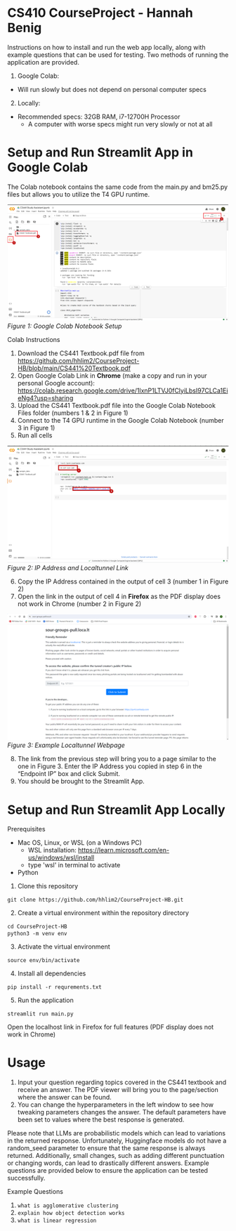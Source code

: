 # CS410 CourseProject - Hannah Benig

Instructions on how to install and run the web app locally, along with example questions that can be used for testing. Two methods of running the application are provided. 

1. Google Colab:
- Will run slowly but does not depend on personal computer specs
2. Locally:
- Recommended specs: 32GB RAM,  i7-12700H Processor
    - A computer with worse specs might run very slowly or not at all

# Setup and Run Streamlit App in Google Colab
The Colab notebook contains the same code from the main.py and bm25.py files but allows you to utilize the T4 GPU runtime.

![alt text](https://github.com/hhlim2/CourseProject-HB/blob/main/photos/colab_1.png?raw=true)
*Figure 1: Google Colab Notebook Setup*

Colab Instructions
1. Download the CS441 Textbook.pdf file from https://github.com/hhlim2/CourseProject-HB/blob/main/CS441%20Textbook.pdf 
2. Open Google Colab Link in **Chrome** (make a copy and run in your personal Google account): https://colab.research.google.com/drive/1lxnP1LTVJ0fClyiLbsI97CLCa1EieNg4?usp=sharing
3. Upload the CS441 Textbook.pdf file into the Google Colab Notebook Files folder (numbers 1 & 2 in Figure 1)
4. Connect to the T4 GPU runtime in the Google Colab Notebook (number 3 in Figure 1)
5. Run all cells

![alt text](https://github.com/hhlim2/CourseProject-HB/blob/main/photos/colab_2.png?raw=true)
*Figure 2: IP Address and Localtunnel Link*

6. Copy the IP Address contained in the output of cell 3 (number 1 in Figure 2)
7. Open the link in the output of cell 4 in **Firefox** as the PDF display does not work in Chrome (number 2 in Figure 2) 

![alt text](https://github.com/hhlim2/CourseProject-HB/blob/main/photos/colab_3.png?raw=true)
*Figure 3: Example Localtunnel Webpage*

8. The link from the previous step will bring you to a page similar to the one in Figure 3. Enter the IP Address you copied in step 6 in the “Endpoint IP” box and click Submit.
9. You should be brought to the Streamlit App. 

# Setup and Run Streamlit App Locally
Prerequisites 
- Mac OS, Linux, or WSL (on a Windows PC)
    - WSL installation: https://learn.microsoft.com/en-us/windows/wsl/install
    - type 'wsl' in terminal to activate
- Python

1. Clone this repository
```
git clone https://github.com/hhlim2/CourseProject-HB.git
```

2. Create a virtual environment within the repository directory
```
cd CourseProject-HB
python3 -m venv env
```

3. Activate the virtual environment
```
source env/bin/activate
```

4. Install all dependencies
```
pip install -r requrements.txt
```

5. Run the application
```
streamlit run main.py
```
Open the localhost link in Firefox for full features (PDF display does not work in Chrome)

# Usage
1. Input your question regarding topics covered in the CS441 textbook and receive an answer. The PDF viewer will bring you to the page/section where the answer can be found.
2. You can change the hyperparameters in the left window to see how tweaking parameters changes the answer. The default parameters have been set to values where the best response is generated.

Please note that LLMs are probabilistic models which can lead to variations in the returned response. Unfortunately, Huggingface models do not have a random_seed  parameter to ensure that the same response is always returned. Additionally, small changes, such as adding different punctuation or changing words, can lead to drastically different answers. Example questions are provided below to ensure the application can be tested successfully.

Example Questions
1. ``` what is agglomerative clustering ```
2. ``` explain how object detection works ```
3. ``` what is linear regression ```

